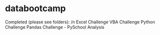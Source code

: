 # databootcamp

Completed (please see folders): /n
Excel Challenge
VBA Challenge 
Python Challenge 
Pandas Challenge - PySchool Analysis 
